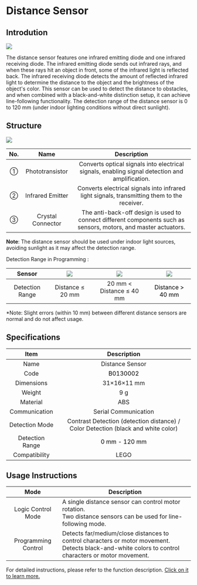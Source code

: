 # Distance Sensor

## Introdution

![](https://cdn.nlark.com/yuque/0/2024/png/50805074/1732874324557-8f389621-e6fb-49d7-b604-2b9edbeb79e5.png)

The distance sensor features one infrared emitting diode and one infrared receiving diode. The infrared emitting diode sends out infrared rays, and when these rays hit an object in front, some of the infrared light is reflected back. The infrared receiving diode detects the amount of reflected infrared light to determine the distance to the object and the brightness of the object's color. This sensor can be used to detect the distance to obstacles, and when combined with a black-and-white distinction setup, it can achieve line-following functionality. The detection range of the distance sensor is 0 to 120 mm (under indoor lighting conditions without direct sunlight).  

## Structure
![](https://cdn.nlark.com/yuque/0/2024/png/50805074/1732874557634-bf228205-54d0-4dd2-b6ba-d12f8d71e27d.png)



|  No.   | Name   | Description   |
| :---: | :---: | :---: |
| ① |  Phototransistor   |  Converts optical signals into electrical signals, enabling signal detection and amplification.   |
| ② |  Infrared Emitter   |  Converts electrical signals into infrared light signals, transmitting them to the receiver.   |
| ③ |  Crystal Connector   | The anti-back-off design is used to connect different components such as sensors, motors, and master actuators. |


**Note**: The distance sensor should be used under indoor light sources, avoiding sunlight as it may affect the detection range.  

Detection Range in Programming :

|  Sensor   | ![](https://cdn.nlark.com/yuque/0/2024/svg/50805074/1732961617376-c0a981e7-4274-4711-a4ea-cb7fccc25005.svg) | ![](https://cdn.nlark.com/yuque/0/2024/svg/50805074/1732961625503-6665ebd6-a3f9-41d0-a5e4-8e2af45d1975.svg) | ![](https://cdn.nlark.com/yuque/0/2024/svg/50805074/1732961632227-6f33b0a7-8667-4562-82bc-43306d60be17.svg) |
| :---: | :---: | :---: | :---: |
|  Detection Range   |  Distance ≤ 20 mm   |  20 mm < Distance ≤ 40 mm   | <font style="color:#000000;"> Distance > 40 mm  </font> |


*Note: Slight errors (within 10 mm) between different distance sensors are normal and do not affect usage.  

## Specifications  
| Item | Description   |
| :---: | :---: |
| Name | Distance Sensor   |
| Code | <font style="color:rgb(0, 0, 0);">B0130002</font> |
| Dimensions   | 31×16×11 mm |
|  Weight   | 9 g |
|  Material   | ABS |
|  Communication   |  Serial Communication   |
| Detection Mode | Contrast Detection (detection distance) / Color Detection (black and white color) |
| Detection Range | <font style="color:#000000;"> 0 mm - 120 mm  </font> |
|  Compatibility   |  LEGO   |


## Usage Instructions  
| Mode | Description   |
| :---: | --- |
| Logic Control Mode   | A single distance sensor can control motor rotation. <br/>Two distance sensors can be used for line-following mode.   |
| Programming Control   | Detects far/medium/close distances to control characters or motor movement. <br/>Detects black-and-white colors to control characters or motor movement.   |


For detailed instructions, please refer to the function description. [Click on it to learn more.](https://www.yuque.com/crystal-vzc6k/cfl3ix/gn2i0ccpz63ladpy?singleDoc#%20《逻辑控制模式》)

